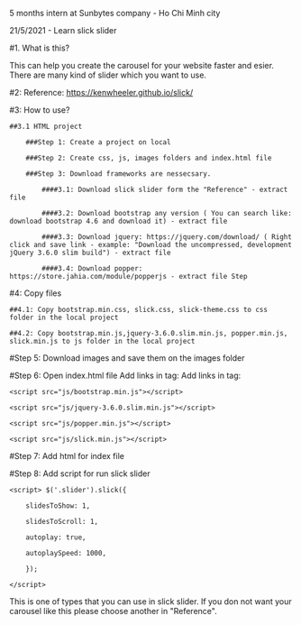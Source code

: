 5 months intern at Sunbytes company - Ho Chi Minh city 

21/5/2021 - Learn slick slider

#1. What is this? 

This can help you create the carousel for your website faster and esier. There are many kind of slider which you want to use.

#2: Reference: https://kenwheeler.github.io/slick/

#3: How to use? 
	
	##3.1 HTML project 
		
		###Step 1: Create a project on local 
		
		###Step 2: Create css, js, images folders and index.html file 
		
		###Step 3: Download frameworks are nessecsary. 
			
			####3.1: Download slick slider form the "Reference" - extract file 
			
			####3.2: Download bootstrap any version ( You can search like: download bootstrap 4.6 and download it) - extract file 
			
			####3.3: Download jquery: https://jquery.com/download/ ( Right click and save link - example: "Download the uncompressed, development jQuery 3.6.0 slim build") - extract file 
			
			####3.4: Download popper: https://store.jahia.com/module/popperjs - extract file Step 

#4: Copy files 
	
	##4.1: Copy bootstrap.min.css, slick.css, slick-theme.css to css folder in the local project 
	
	##4.2: Copy bootstrap.min.js,jquery-3.6.0.slim.min.js, popper.min.js, slick.min.js to js folder in the local project 

#Step 5: Download images and save them on the images folder 

#Step 6: Open index.html file Add links in tag: Add links in tag: 
	
	<script src="js/bootstrap.min.js"></script> 
	
	<script src="js/jquery-3.6.0.slim.min.js"></script> 
	
	<script src="js/popper.min.js"></script>
	
	<script src="js/slick.min.js"></script> 

#Step 7: Add html for index file 

#Step 8: Add script for run slick slider 
	
	<script> $('.slider').slick({ 
		
		slidesToShow: 1, 
		
		slidesToScroll: 1, 
		
		autoplay: true, 
		
		autoplaySpeed: 1000, 
		
		});
	
	</script> 

This is one of types that you can use in slick slider. If you don not want your carousel like this please choose another in "Reference".

